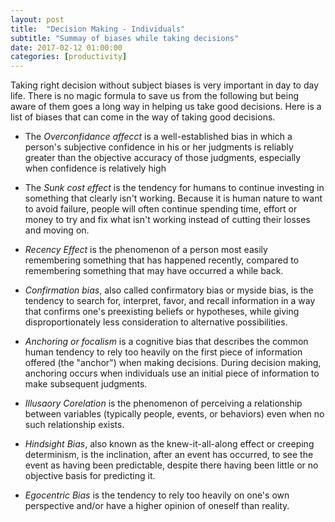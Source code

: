 ```yaml
---
layout: post
title:  "Decision Making - Individuals"
subtitle: "Summay of biases while taking decisions"
date: 2017-02-12 01:00:00
categories: [productivity]
---
```


Taking right decision without subject biases is very important in day to day life. There is no magic formula to save us from the following but being aware of them goes a long way in helping us take good decisions. Here is a list of biases that can come in the way of taking good decisions.

- The *Overconfidance affecct* is a well-established bias in which a person's subjective confidence in his or her judgments is reliably greater than the objective accuracy of those judgments, especially when confidence is relatively high

- The *Sunk cost effect* is the tendency for humans to continue investing in something that clearly isn't working. Because it is human nature to want to avoid failure, people will often continue spending time, effort or money to try and fix what isn't working instead of cutting their losses and moving on.

- *Recency Effect* is the phenomenon of a person most easily remembering something that has happened recently, compared to remembering something that may have occurred a while back.

- *Confirmation bias*, also called confirmatory bias or myside bias, is the tendency to search for, interpret, favor, and recall information in a way that confirms one's preexisting beliefs or hypotheses, while giving disproportionately less consideration to alternative possibilities.

- *Anchoring or focalism* is a cognitive bias that describes the common human tendency to rely too heavily on the first piece of information offered (the "anchor") when making decisions. During decision making, anchoring occurs when individuals use an initial piece of information to make subsequent judgments.

- *Illusaory Corelation* is the phenomenon of perceiving a relationship between variables (typically people, events, or behaviors) even when no such relationship exists.

- *Hindsight Bias*, also known as the knew-it-all-along effect or creeping determinism, is the inclination, after an event has occurred, to see the event as having been predictable, despite there having been little or no objective basis for predicting it.

- *Egocentric Bias* is the tendency to rely too heavily on one's own perspective and/or have a higher opinion of oneself than reality.